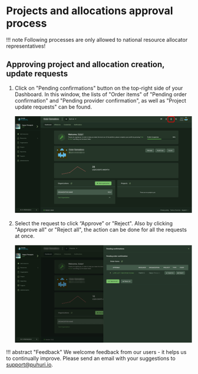 # Projects and allocations approval process



!!! note
    Following processes are only allowed to national resource allocator representatives!

## Approving project and allocation creation, update requests

1. Click on  "Pending confirmations" button on the top-right side of your Dashboard. In this window, the lists of "Order items" of "Pending order confirmation" and "Pending provider confirmation", as well as "Project update requests" can be found.<br><br>
![Project approve](../../assets/pending_confirmations1.jpg)<br><br>
2. Select the request to click “Approve” or "Reject". Also by clicking "Approve all" or "Reject all", the action can be done for all the requests at once.<br><br>
![Project approve](../../assets/pending_confirmations2.jpg)



!!! abstract "Feedback" 
    We welcome feedback from our users - it helps us to continually improve. Please send an email with your suggestions to [support@puhuri.io](mailto:support@puhuri.io).
